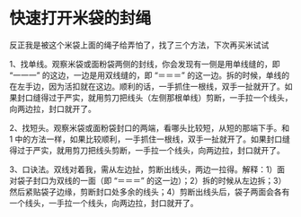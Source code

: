 # 快速打开米袋的封绳

反正我是被这个米袋上面的绳子给弄怕了，找了三个方法，下次再买米试试



 1、找单线。观察米袋或面粉袋两侧的封线，你会发现有一侧是用单线缝的，即 “一一一” 的这边，一边是用双线缝的，即 “＝＝＝” 的这一边。拆的时候，单线的在左手边，因为活扣就在这边。顺利的话，一手抓住一根线，双手一扯就开了。如果封口缝得过于严实，就用剪刀把线头（左侧那根单线）剪断，一手拉一个线头，向两边拉，封口就开了。

​    2、找短头。观察米袋或面粉袋封口的两端，看哪头比较短，从短的那端下手。和 1 中的方法一样，如果比较顺利，一手抓住一根线，双手一扯就开了。如果封口缝得过于严实，就用剪刀把线头剪断，一手拉一个线头，向两边拉，封口就开了。

​    3、口诀法。双线对着我，需从左边扯，剪断出线头，两边一拉得。解释：1）面对袋子封口为双线的一面（即 “＝＝＝” 的这一边）；2）拆的时候从左边拆；3）然后紧贴袋子边缘，剪断封口处多余的线头；4）剪断出线头后，袋子两面会各有一个线头，一手拉一个线头，向两边拉，封口就开了。
